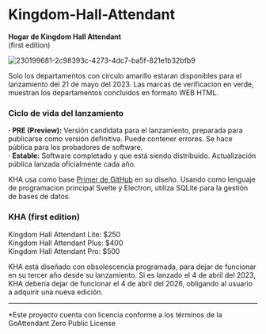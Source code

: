 # Kingdom-Hall-Attendant
<strong>Hogar de Kingdom Hall Attendant </strong><br>
(first edition)

![230199681-2c98393c-4273-4dc7-ba5f-821e1b32bfb9](https://user-images.githubusercontent.com/104039397/230236441-65817981-a298-428f-84d3-db47cae44fcd.png)


Solo los departamentos con circulo amarillo estaran disponibles para el lanzamiento del 21 de mayo del 2023. Las marcas de verificacion en verde, muestran los departamentos concluidos en formato WEB HTML.

### Ciclo de vida del lanzamiento
<b>· PRE (Preview):</b> Versión candidata para el lanzamiento, preparada para publicarse como versión definitiva. Puede contener errores. Se hace pública para los probadores de software.<br>
<b>· Estable:</b> Software completado y que está siendo distribuido. Actualización pública lanzada oficialmente cada año.

KHA usa como base <a href="https://primer.style/" target="_blank">Primer de GitHub</a> en su diseño. Usando como lenguaje de programacion principal Svelte y Electron, utiliza SQLite para la gestión de bases de datos.

### KHA (first edition)
Kingdom Hall Attendant Lite: $250<br>
Kingdom Hall Attendant Plus: $400<br>
Kingdom Hall Attendant Pro: $500

KHA está diseñado con obsolescencia programada, para dejar de funcionar en su tercer año desde su lanzamiento. Si es lanzado el 4 de abril del 2023, KHA debería dejar de funcionar el 4 de abril del 2026, obligando al usuario a adquirir una nueva edición.

<hr>
<p>*Este proyecto cuenta con licencia conforme a los términos de la GoAttendant Zero Public License</p>
